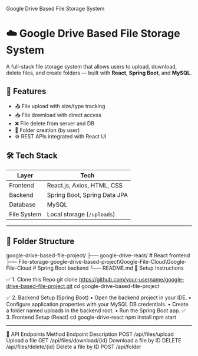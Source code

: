 Google Drive Based File Storage System
# ☁️ Google Drive Based File Storage System

A full-stack  file storage system that allows users to upload, download, delete files, and create folders — built with **React**, **Spring Boot**, and **MySQL**.

## 🚀 Features

- 📤 File upload with size/type tracking
- 📥 File download with direct access
- ❌ File delete from server and DB
- 📂 Folder creation (by user)
- ⚙️ REST APIs integrated with React UI

## 🛠️ Tech Stack

| Layer       | Tech                          |
|-------------|-------------------------------|
| Frontend    | React.js, Axios, HTML, CSS    |
| Backend     | Spring Boot, Spring Data JPA  |
| Database    | MySQL                         |
| File System | Local storage (`/uploads`)    |

---

## 📁 Folder Structure

google-drive-based-file-project/
├── google-drive-react/ # React frontend
├── File-storage-google-drive-based-project\Google-File-Cloud\Google-File-Cloud # Spring Boot backend
└── README.md
🔧 Setup Instructions

 ✅ 1. Clone this Repo
git clone https://github.com/your-username/google-drive-based-file-project.git
cd google-drive-based-file-project

✅ 2. Backend Setup (Spring Boot)
•	Open the backend project in your IDE.
•	Configure application.properties with your MySQL DB credentials.
•	Create a folder named uploads in the backend root.
•	Run the Spring Boot app.
✅ 3. Frontend Setup (React)
cd google-drive-react
npm install
npm start
________________________________________
🧪 API Endpoints
Method	Endpoint	Description
POST	/api/files/upload	Upload a file
GET	/api/files/download/{id}	Download a file by ID
DELETE	/api/files/delete/{id}	Delete a file by ID
POST	/api/folder	


